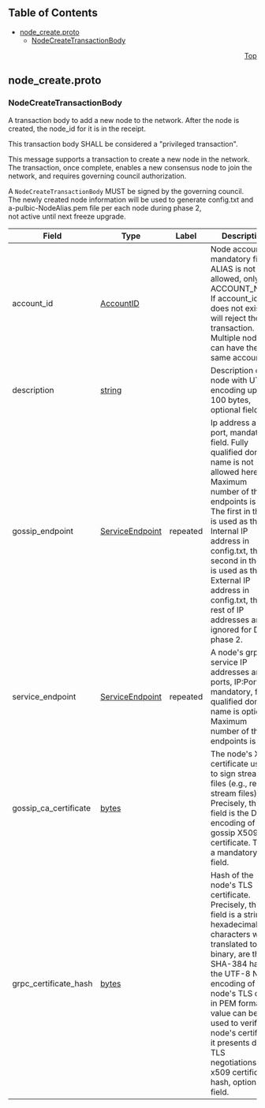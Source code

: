## Table of Contents

- [node_create.proto](#node_create-proto)
    - [NodeCreateTransactionBody](#proto-NodeCreateTransactionBody)
  



<a name="node_create-proto"></a>
<p align="right"><a href="#top">Top</a></p>

## node_create.proto



<a name="proto-NodeCreateTransactionBody"></a>

### NodeCreateTransactionBody
A transaction body to add a new node to the network.
After the node is created, the node_id for it is in the receipt.

This transaction body SHALL be considered a "privileged transaction".

This message supports a transaction to create a new node in the network.
The transaction, once complete, enables a new consensus node
to join the network, and requires governing council authorization.

A `NodeCreateTransactionBody` MUST be signed by the governing council.<br/>
The newly created node information will be used to generate config.txt and
a-pulbic-NodeAlias.pem file per each node during phase 2,<br>
not active until next freeze upgrade.


| Field | Type | Label | Description |
| ----- | ---- | ----- | ----------- |
| account_id | [AccountID](#proto-AccountID) |  | Node account id, mandatory field, ALIAS is not allowed, only ACCOUNT_NUM. If account_id does not exist, it will reject the transaction. Multiple nodes can have the same account_id. |
| description | [string](#string) |  | Description of the node with UTF-8 encoding up to 100 bytes, optional field. |
| gossip_endpoint | [ServiceEndpoint](#proto-ServiceEndpoint) | repeated | Ip address and port, mandatory field. Fully qualified domain name is not allowed here. Maximum number of these endpoints is 10. The first in the list is used as the Internal IP address in config.txt, the second in the list is used as the External IP address in config.txt, the rest of IP addresses are ignored for DAB phase 2. |
| service_endpoint | [ServiceEndpoint](#proto-ServiceEndpoint) | repeated | A node's grpc service IP addresses and ports, IP:Port is mandatory, fully qualified domain name is optional. Maximum number of these endpoints is 8. |
| gossip_ca_certificate | [bytes](#bytes) |  | The node's X509 certificate used to sign stream files (e.g., record stream files). Precisely, this field is the DER encoding of gossip X509 certificate. This is a mandatory field. |
| grpc_certificate_hash | [bytes](#bytes) |  | Hash of the node's TLS certificate. Precisely, this field is a string of hexadecimal characters which translated to binary, are the SHA-384 hash of the UTF-8 NFKD encoding of the node's TLS cert in PEM format. Its value can be used to verify the node's certificate it presents during TLS negotiations.node x509 certificate hash, optional field. |





 <!-- end messages -->

 <!-- end enums -->

 <!-- end HasExtensions -->

 <!-- end services -->


